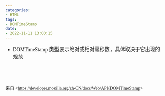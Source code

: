 ```yaml
---
categories:
- HTML
tags:
- DOMTimeStamp
date:
- 2022-11-11 13:00:15
---
```


<ul style="list-style-type:disc">
    <li><span style="font-size:12.0pt"><span style="font-family:&quot;Comic Sans MS&quot;">DOMTimeStamp
            </span></span><span style="font-size:12.0pt"><span
                style="font-family:&quot;Microsoft YaHei UI&quot;">类型表示绝对或相对毫秒数，具体取决于它出现的规范</span></span></li>
</ul>

<p><span style="font-size:12.0pt"><span style="font-family:&quot;Microsoft YaHei UI&quot;">&nbsp;</span></span></p>

<p><span style="font-size:12.0pt"><span style="font-family:&quot;Comic Sans MS&quot;">&nbsp;</span></span></p>

<p><span style="font-family:&quot;Microsoft YaHei UI&quot;">来自</span><span
        style="font-family:&quot;Comic Sans MS&quot;"> &lt;</span><a
        href="https://developer.mozilla.org/zh-CN/docs/Web/API/DOMTimeStamp"><span
            style="font-family:&quot;Comic Sans MS&quot;">https://developer.mozilla.org/zh-CN/docs/Web/API/DOMTimeStamp</span></a><span
        style="font-family:&quot;Comic Sans MS&quot;">&gt; </span></p>

<p><span style="font-size:12.0pt"><span style="font-family:&quot;Microsoft YaHei UI&quot;">&nbsp;</span></span></p>

<p><span style="font-size:12.0pt"><span style="font-family:&quot;Microsoft YaHei UI&quot;">&nbsp;</span></span></p>